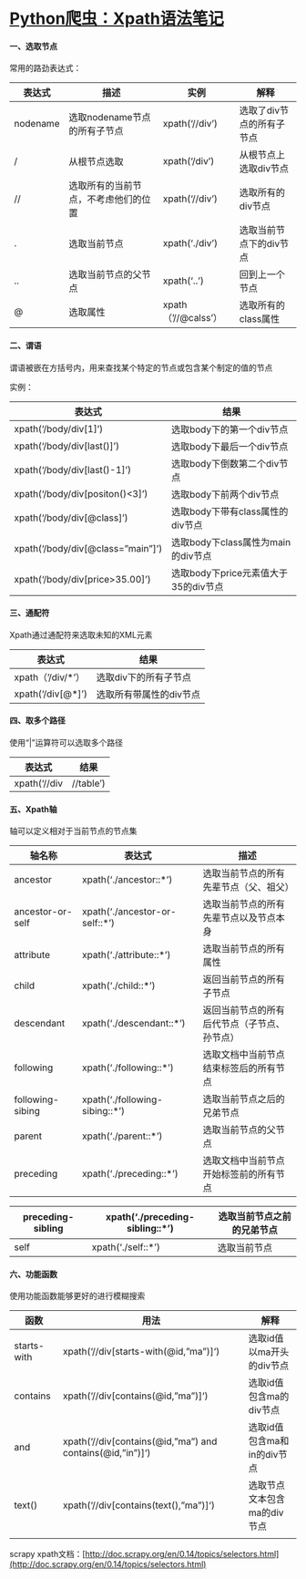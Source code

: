 # [Python爬虫：Xpath语法笔记](https://www.cnblogs.com/MUMO/p/5732836.html)

#### 一、选取节点

常用的路劲表达式：

|表达式|描述|实例|解释|
|--------|--------|--------|--------|
|nodename|选取nodename节点的所有子节点|xpath(‘//div’)|选取了div节点的所有子节点|
|/|从根节点选取|xpath(‘/div’)|从根节点上选取div节点|
|//|选取所有的当前节点，不考虑他们的位置|xpath(‘//div’)|选取所有的div节点|
|.|选取当前节点|xpath(‘./div’)|选取当前节点下的div节点|
|..|选取当前节点的父节点|xpath(‘..’)|回到上一个节点|
|@|选取属性|xpath（’//@calss’）|选取所有的class属性|

#### 二、谓语

谓语被嵌在方括号内，用来查找某个特定的节点或包含某个制定的值的节点

实例：

|表达式|结果|
|--------|--------|
|xpath(‘/body/div[1]’)|选取body下的第一个div节点|
|xpath(‘/body/div[last()]’)|选取body下最后一个div节点|
|xpath(‘/body/div[last()-1]’)|选取body下倒数第二个div节点|
|xpath(‘/body/div[positon()<3]’)|选取body下前两个div节点|
|xpath(‘/body/div[@class]’)|选取body下带有class属性的div节点|
|xpath(‘/body/div[@class=”main”]’)|选取body下class属性为main的div节点|
|xpath(‘/body/div[price>35.00]’)|选取body下price元素值大于35的div节点|

#### 三、通配符

Xpath通过通配符来选取未知的XML元素

|表达式|结果|
|--------|--------|
|xpath（’/div/*’）|选取div下的所有子节点|
|xpath(‘/div[@*]’)|选取所有带属性的div节点|

#### 四、取多个路径

使用“|”运算符可以选取多个路径

|表达式|结果|
|--------|--------|
|xpath(‘//div|//table’)|选取所有的div和table节点|

#### 五、Xpath轴

轴可以定义相对于当前节点的节点集

|轴名称|表达式|描述|
|--------|--------|--------|
|ancestor|xpath(‘./ancestor::*’)|选取当前节点的所有先辈节点（父、祖父）|
|ancestor-or-self|xpath(‘./ancestor-or-self::*’)|选取当前节点的所有先辈节点以及节点本身|
|attribute|xpath(‘./attribute::*’)|选取当前节点的所有属性|
|child|xpath(‘./child::*’)|返回当前节点的所有子节点|
|descendant|xpath(‘./descendant::*’)|返回当前节点的所有后代节点（子节点、孙节点）|
|following|xpath(‘./following::*’)|选取文档中当前节点结束标签后的所有节点|
|following-sibing|xpath(‘./following-sibing::*’)|选取当前节点之后的兄弟节点|
|parent|xpath(‘./parent::*’)|选取当前节点的父节点|
|preceding|xpath(‘./preceding::*’)|选取文档中当前节点开始标签前的所有节点|

 

|preceding-sibling|xpath(‘./preceding-sibling::*’)|选取当前节点之前的兄弟节点|
|--------|--------|--------|
|self|xpath(‘./self::*’)|选取当前节点|

 

#### 六、功能函数

使用功能函数能够更好的进行模糊搜索

|函数|用法|解释|
|--------|--------|--------|
|starts-with|xpath(‘//div[starts-with(@id,”ma”)]‘)|选取id值以ma开头的div节点|
|contains|xpath(‘//div[contains(@id,”ma”)]‘)|选取id值包含ma的div节点|
|and|xpath(‘//div[contains(@id,”ma”) and contains(@id,”in”)]‘)|选取id值包含ma和in的div节点|
|text()|xpath(‘//div[contains(text(),”ma”)]‘)|选取节点文本包含ma的div节点|
| | | |

scrapy xpath文档：[http://doc.scrapy.org/en/0.14/topics/selectors.html](http://doc.scrapy.org/en/0.14/topics/selectors.html)
